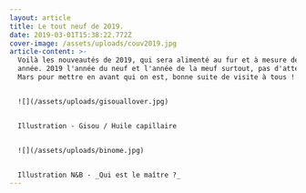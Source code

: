 ```yaml
---
layout: article
title: Le tout neuf de 2019.
date: 2019-03-01T15:38:22.772Z
cover-image: /assets/uploads/couv2019.jpg
article-content: >-
  Voilà les nouveautés de 2019, qui sera alimenté au fur et à mesure de cette
  année. 2019 l'année du neuf et l'année de la meuf surtout, pas d'attendre le 8
  Mars pour mettre en avant qui on est, bonne suite de visite à tous !


  ![](/assets/uploads/gisouallover.jpg)


  Illustration - Gisou / Huile capillaire


  ![](/assets/uploads/binome.jpg)


  Illustration N&B - _Qui est le maître ?_
---
```


